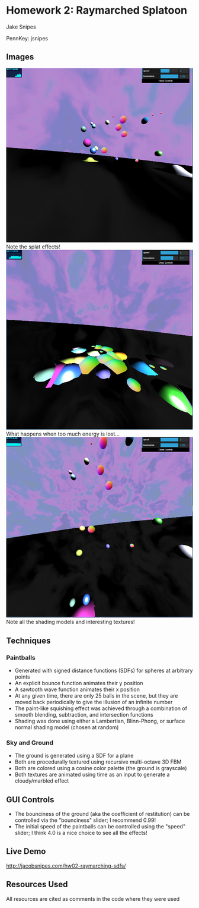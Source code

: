 # Homework 2: Raymarched Splatoon
Jake Snipes

PennKey: jsnipes

## Images
<img src="img/splat1.PNG">
Note the splat effects!

<img src="img/flat.PNG">
What happens when too much energy is lost...

<img src="img/shading.PNG">
Note all the shading models and interesting textures!

## Techniques
### Paintballs
- Generated with signed distance functions (SDFs) for spheres at arbitrary points
- An explicit bounce function animates their y position
- A sawtooth wave function animates their x position
- At any given time, there are only 25 balls in the scene, but they are moved back periodically to give the illusion of an infinite number
- The paint-like squishing effect was achieved through a combination of smooth blending, subtraction, and intersection functions
- Shading was done using either a Lambertian, Blinn-Phong, or surface normal shading model (chosen at random)

### Sky and Ground
- The ground is generated using a SDF for a plane
- Both are procedurally textured using recursive multi-octave 3D FBM
- Both are colored using a cosine color palette (the ground is grayscale)
- Both textures are animated using time as an input to generate a cloudy/marbled effect

## GUI Controls
- The bounciness of the ground (aka the coefficient of restitution) can be controlled via the "bounciness" slider; I recommend 0.99!
- The initial speed of the paintballs can be controlled using the "speed" slider; I think 4.0 is a nice choice to see all the effects!

## Live Demo
http://jacobsnipes.com/hw02-raymarching-sdfs/

## Resources Used
All resources are cited as comments in the code where they were used
